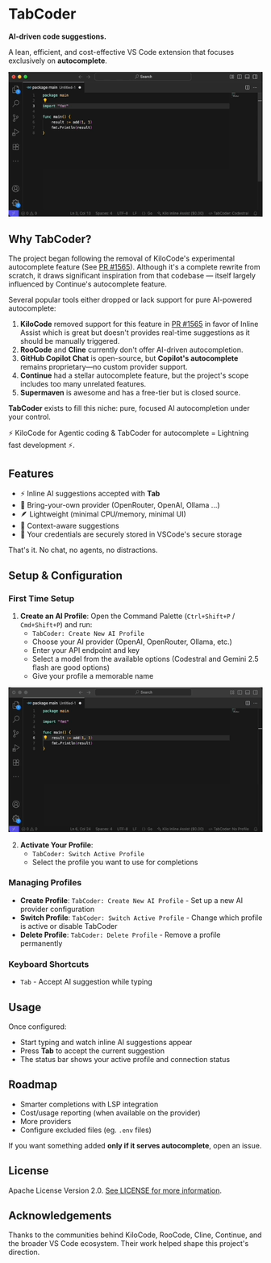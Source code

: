 # TabCoder

**AI-driven code suggestions.**

A lean, efficient, and cost-effective VS Code extension that focuses exclusively on **autocomplete**.

![Example completion for a Golang app](images/examples/completion.gif)

## Why TabCoder?

The project began following the removal of KiloCode's experimental autocomplete feature (See [PR #1565](https://github.com/Kilo-Org/kilocode/pull/1565)).
Although it's a complete rewrite from scratch, it draws significant inspiration from that codebase — itself largely influenced by Continue's autocomplete feature.

Several popular tools either dropped or lack support for pure AI-powered autocomplete:

1. **KiloCode** removed support for this feature in [PR #1565](https://github.com/Kilo-Org/kilocode/pull/1565) in favor of Inline Assist which is great but doesn't provides real-time suggestions as it should be manually triggered.
2. **RooCode** and **Cline** currently don't offer AI-driven autocompletion.
3. **GitHub Copilot Chat** is open-source, but **Copilot's autocomplete** remains proprietary—no custom provider support.
4. **Continue** had a stellar autocomplete feature, but the project's scope includes too many unrelated features.
5. **Supermaven** is awesome and has a free-tier but is closed source.

**TabCoder** exists to fill this niche: pure, focused AI autocompletion under your control.

⚡️ KiloCode for Agentic coding & TabCoder for autocomplete = Lightning fast development ⚡️.

## Features

- ⚡️ Inline AI suggestions accepted with **Tab**
- 🧩 Bring-your-own provider (OpenRouter, OpenAI, Ollama ...)
- 🪶 Lightweight (minimal CPU/memory, minimal UI)
- 🎯 Context-aware suggestions
- 🔐 Your credentials are securely stored in VSCode's secure storage

That's it. No chat, no agents, no distractions.

## Setup & Configuration

### First Time Setup

1. **Create an AI Profile**: Open the Command Palette (`Ctrl+Shift+P` / `Cmd+Shift+P`) and run:
   - `TabCoder: Create New AI Profile`
   - Choose your AI provider (OpenAI, OpenRouter, Ollama, etc.)
   - Enter your API endpoint and key
   - Select a model from the available options (Codestral and Gemini 2.5 flash are good options)
   - Give your profile a memorable name

![Example completion for a Golang app](images/examples/configure-provider.gif)

2. **Activate Your Profile**:
   - `TabCoder: Switch Active Profile`
   - Select the profile you want to use for completions

### Managing Profiles

- **Create Profile**: `TabCoder: Create New AI Profile` - Set up a new AI provider configuration
- **Switch Profile**: `TabCoder: Switch Active Profile` - Change which profile is active or disable TabCoder
- **Delete Profile**: `TabCoder: Delete Profile` - Remove a profile permanently

### Keyboard Shortcuts

- `Tab` - Accept AI suggestion while typing

## Usage

Once configured:
- Start typing and watch inline AI suggestions appear
- Press **Tab** to accept the current suggestion
- The status bar shows your active profile and connection status

## Roadmap

- Smarter completions with LSP integration
- Cost/usage reporting (when available on the provider)
- More providers
- Configure excluded files (eg. `.env` files)

If you want something added **only if it serves autocomplete**, open an issue.

## License

Apache License Version 2.0. [See LICENSE for more information](https://github.com/alexandrevilain/tabcoder/blob/main/LICENSE).

## Acknowledgements

Thanks to the communities behind KiloCode, RooCode, Cline, Continue, and the broader VS Code ecosystem. Their work helped shape this project's direction.

